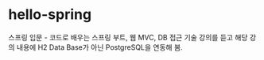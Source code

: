 # hello-spring

스프링 입문 - 코드로 배우는 스프링 부트, 웹 MVC, DB 접근 기술 강의를 듣고 해당 강의 내용에 H2 Data Base가 아닌 PostgreSQL을 연동해 봄.
